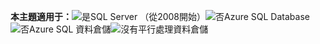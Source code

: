 <Token>**本主題適用于：**![是](media/yes-icon.png)SQL Server （從2008開始）![否](media/no-icon.png)Azure SQL Database![否](media/no-icon.png)Azure SQL 資料倉儲![沒有](media/no-icon.png)平行處理資料倉儲</Token>

